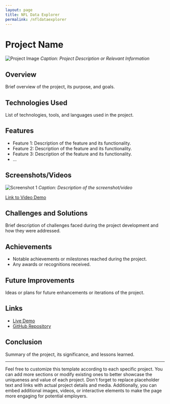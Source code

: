 ```yaml
---
layout: page
title: NFL Data Explorer
permalink: /nfldataexplorer
---
```


# Project Name

![Project Image](/path/to/project/image.png)
*Caption: Project Description or Relevant Information*

## Overview

Brief overview of the project, its purpose, and goals.

## Technologies Used

List of technologies, tools, and languages used in the project.

## Features

- Feature 1: Description of the feature and its functionality.
- Feature 2: Description of the feature and its functionality.
- Feature 3: Description of the feature and its functionality.
- ...

## Screenshots/Videos

![Screenshot 1](/path/to/screenshot1.png)
*Caption: Description of the screenshot/video*

[Link to Video Demo](https://www.youtube.com/watch?v=yourvideoid)

## Challenges and Solutions

Brief description of challenges faced during the project development and how they were addressed.

## Achievements

- Notable achievements or milestones reached during the project.
- Any awards or recognitions received.

## Future Improvements

Ideas or plans for future enhancements or iterations of the project.

## Links

- [Live Demo](https://www.project-demo.com)
- [GitHub Repository](https://github.com/yourusername/project-repo)

## Conclusion

Summary of the project, its significance, and lessons learned.

---

Feel free to customize this template according to each specific project. You can add more sections or modify existing ones to better showcase the uniqueness and value of each project. Don't forget to replace placeholder text and links with actual project details and media. Additionally, you can embed additional images, videos, or interactive elements to make the page more engaging for potential employers.

